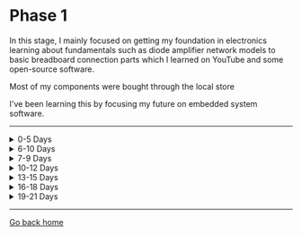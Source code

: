 # Phase 1

In this stage, I mainly focused on getting my foundation in electronics learning about fundamentals such as diode amplifier network models to basic breadboard connection parts which I learned on YouTube and some open-source software. 

Most of my components were bought through the local store

I've been learning this by focusing my future on embedded system software.

---

<details>
  <summary>0-5 Days</summary>
  
  ## Basic Electronics
  - Resistors
  - Potentiometers
  - Capacitors
  - Inductors
  - Wiring
  - Multimeter
  - Semiconductors
  - Ideal and Practical Sources
  - Switches
  - Electromagnets
---
</details>
<details>
<summary>6-10 Days</summary>
    
## Practical Electronic Components :
- Bread Board
- Series and Parallel Circuits
- Transformers
- Rectifier using Diodes
- Capacitor as a filter
- 
</details>

<details>
<summary>7-9 Days</summary>

## Analog Integrated Circuits
-
</details>

<details>
<summary>10-12 Days</summary>

## Digital Circuits
- Logic ICs
- Interfacing
- Microcontrollers
- ADCs
</details>

<details>
<summary>13-15 Days</summary>

## Power Supplies
- General introduction
- Input and Output parameters
- Mechanical Requirements
- Batteries
- Circuit Protection
</details>

<details>
<summary>16-18 Days</summary>

## Electromagnetic Compatibility
- Legislation and standards
- Circuit design and layout
- Shielding
- Filtering
- Cables and connectors
</details>

<details>
<summary>19-21 Days</summary>

## General Product Design
- Safety
- Design for production
- Testability
- Reliability
- Thermal Management
</details>

---

[Go back home](https://github.com/AnshumanFauzdar/100DaysOfHardware)
